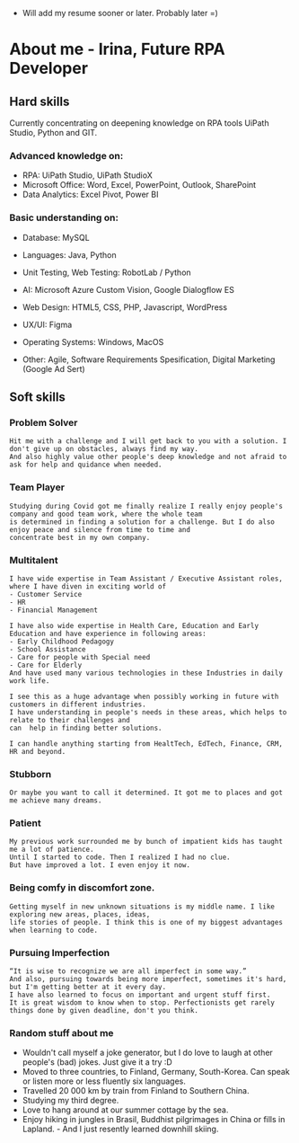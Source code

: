 

- Will add my resume sooner or later. Probably later =)



# About me - Irina, Future RPA Developer

## Hard skills
  Currently concentrating on deepening knowledge on RPA tools UiPath Studio, Python and GIT. 
  
### Advanced knowledge on:
- RPA: UiPath Studio, UiPath StudioX
- Microsoft Office: Word, Excel, PowerPoint, Outlook, SharePoint
- Data Analytics: Excel Pivot, Power BI
  
### Basic understanding on:
  - Database: MySQL
  - Languages: Java, Python
  - Unit Testing, Web Testing: RobotLab / Python
  - AI: Microsoft Azure Custom Vision, Google Dialogflow ES
  - Web Design: HTML5, CSS, PHP, Javascript, WordPress
  - UX/UI: Figma
  - Operating Systems: Windows, MacOS
  
  - Other: Agile, Software Requirements Spesification, Digital Marketing (Google Ad Sert)
  
## Soft skills

  ### Problem Solver
    Hit me with a challenge and I will get back to you with a solution. I don't give up on obstacles, always find my way. 
    And also highly value other people's deep knowledge and not afraid to ask for help and quidance when needed. 
  
  ### Team Player
    Studying during Covid got me finally realize I really enjoy people's company and good team work, where the whole team 
    is determined in finding a solution for a challenge. But I do also enjoy peace and silence from time to time and 
    concentrate best in my own company. 
  
  ### Multitalent
    I have wide expertise in Team Assistant / Executive Assistant roles, where I have diven in exciting world of 
    - Customer Service
    - HR
    - Financial Management 
    
    I have also wide expertise in Health Care, Education and Early Education and have experience in following areas:
    - Early Childhood Pedagogy
    - School Assistance
    - Care for people with Special need
    - Care for Elderly
    And have used many various technologies in these Industries in daily work life.
    
    I see this as a huge advantage when possibly working in future with customers in different industries. 
    I have understanding in people's needs in these areas, which helps to relate to their challenges and 
    can  help in finding better solutions.
    
    I can handle anything starting from HealtTech, EdTech, Finance, CRM, HR and beyond. 

  ### Stubborn
    Or maybe you want to call it determined. It got me to places and got me achieve many dreams. 
  
  ### Patient
    My previous work surrounded me by bunch of impatient kids has taught me a lot of patience. 
    Until I started to code. Then I realized I had no clue. 
    But have improved a lot. I even enjoy it now.
  
  ### Being comfy in discomfort zone. 
    Getting myself in new unknown situations is my middle name. I like exploring new areas, places, ideas, 
    life stories of people. I think this is one of my biggest advantages when learning to code. 

 ### Pursuing Imperfection
    “It is wise to recognize we are all imperfect in some way.”
    And also, pursuing towards being more imperfect, sometimes it's hard, but I'm getting better at it every day. 
    I have also learned to focus on important and urgent stuff first. 
    It is great wisdom to know when to stop. Perfectionists get rarely things done by given deadline, don't you think. 

 ### Random stuff about me
   - Wouldn't call myself a joke generator, but I do love to laugh at other people's (bad) jokes. Just give it a try :D 
   - Moved to three countries, to Finland, Germany, South-Korea. Can speak or listen more or less fluently six languages.
   - Travelled 20 000 km by train from Finland to Southern China. 
   - Studying my third degree.
   - Love to hang around at our summer cottage by the sea.
   - Enjoy hiking in jungles in Brasil, Buddhist pilgrimages in China or fills in Lapland.
    - And I just resently learned downhill skiing.
 
